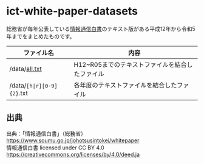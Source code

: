 # ict-white-paper-datasets

総務省が毎年公表している[情報通信白書](https://www.soumu.go.jp/johotsusintokei/whitepaper)のテキスト版がある平成12年から令和5年までをまとめたものです。  

| ファイル名 | 内容 |
| -------- | ---- |
| /data/[all.txt](/data/all.txt) | H12~R05までのテキストファイルを結合したファイル |  
| /data/`[h\|r][0-9]{2}`.txt | 各年度のテキストファイルを結合したファイル |  

## 出典

出典：「情報通信白書」（総務省）  
<https://www.soumu.go.jp/johotsusintokei/whitepaper>  
情報通信白書 licensed under CC BY 4.0  
<https://creativecommons.org/licenses/by/4.0/deed.ja>  
